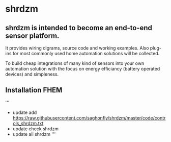 # shrdzm

## shrdzm is intended to become an end-to-end sensor platform.
It provides wiring digrams, source code and working examples.
Also plug-ins for most commonly used home automation solutions will be collected.

To build cheap integrations of many kind of sensors into your own automation solution with the focus on energy efficiancy (battery operated devices) and simpleness.


## Installation FHEM
'''
* update add https://raw.githubusercontent.com/saghonfly/shrdzm/master/code/controls_shrdzm.txt
* update check shrdzm
* update all shrdzm
'''
